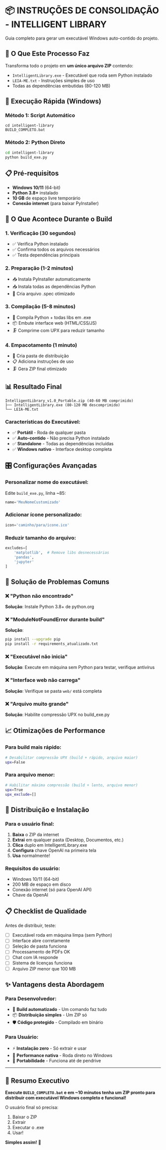 # 📦 INSTRUÇÕES DE CONSOLIDAÇÃO - INTELLIGENT LIBRARY

Guia completo para gerar um executável Windows auto-contido do projeto.

## 🎯 O Que Este Processo Faz

Transforma todo o projeto em **um único arquivo ZIP** contendo:
- `IntelligentLibrary.exe` - Executável que roda sem Python instalado
- `LEIA-ME.txt` - Instruções simples de uso
- Todas as dependências embutidas (80-120 MB)

## 🚀 Execução Rápida (Windows)

### Método 1: Script Automático
```batch
cd intelligent-library
BUILD_COMPLETO.bat
```

### Método 2: Python Direto
```bash
cd intelligent-library  
python build_exe.py
```

## 📋 Pré-requisitos

- **Windows 10/11** (64-bit)
- **Python 3.8+** instalado
- **10 GB** de espaço livre temporário
- **Conexão internet** (para baixar PyInstaller)

## 🔧 O Que Acontece Durante o Build

### 1. **Verificação** (30 segundos)
- ✅ Verifica Python instalado
- ✅ Confirma todos os arquivos necessários
- ✅ Testa dependências principais

### 2. **Preparação** (1-2 minutos)
- 📥 Instala PyInstaller automaticamente
- 📥 Instala todas as dependências Python
- 📝 Cria arquivo .spec otimizado

### 3. **Compilação** (5-8 minutos)
- 🔨 Compila Python + todas libs em .exe
- 📦 Embute interface web (HTML/CSS/JS)
- 🗜️ Comprime com UPX para reduzir tamanho

### 4. **Empacotamento** (1 minuto)
- 📁 Cria pasta de distribuição
- 📋 Adiciona instruções de uso
- 🗜️ Gera ZIP final otimizado

## 📊 Resultado Final

```
IntelligentLibrary_v1.0_Portable.zip (40-60 MB comprimido)
├── IntelligentLibrary.exe (80-120 MB descomprimido)  
└── LEIA-ME.txt
```

### Características do Executável:
- ✅ **Portátil** - Roda de qualquer pasta
- ✅ **Auto-contido** - Não precisa Python instalado
- ✅ **Standalone** - Todas as dependências incluídas
- ✅ **Windows nativo** - Interface desktop completa

## 🎛️ Configurações Avançadas

### Personalizar nome do executável:
Edite `build_exe.py`, linha ~85:
```python
name='MeuNomeCustomizado'
```

### Adicionar ícone personalizado:
```python
icon='caminho/para/icone.ico'
```

### Reduzir tamanho do arquivo:
```python
excludes=[
    'matplotlib',  # Remove libs desnecessárias
    'pandas',
    'jupyter'
]
```

## 🐛 Solução de Problemas Comuns

### ❌ "Python não encontrado"
**Solução**: Instale Python 3.8+ de python.org

### ❌ "ModuleNotFoundError durante build"
**Solução**: 
```bash
pip install --upgrade pip
pip install -r requirements_atualizado.txt
```

### ❌ "Executável não inicia"
**Solução**: Execute em máquina sem Python para testar, verifique antivírus

### ❌ "Interface web não carrega"
**Solução**: Verifique se pasta `web/` está completa

### ❌ "Arquivo muito grande"
**Solução**: Habilite compressão UPX no build_exe.py

## 📈 Otimizações de Performance

### Para build mais rápido:
```bash
# Desabilitar compressão UPX (build + rápido, arquivo maior)
upx=False
```

### Para arquivo menor:
```bash
# Habilitar máxima compressão (build + lento, arquivo menor)  
upx=True
upx_exclude=[]
```

## 🚀 Distribuição e Instalação

### Para o usuário final:
1. **Baixa** o ZIP da internet
2. **Extrai** em qualquer pasta (Desktop, Documentos, etc.)
3. **Clica** duplo em IntelligentLibrary.exe
4. **Configura** chave OpenAI na primeira tela
5. **Usa** normalmente!

### Requisitos do usuário:
- Windows 10/11 (64-bit)
- 200 MB de espaço em disco
- Conexão internet (só para OpenAI API)
- Chave da OpenAI

## 📋 Checklist de Qualidade

Antes de distribuir, teste:
- [ ] Executável roda em máquina limpa (sem Python)
- [ ] Interface abre corretamente
- [ ] Seleção de pasta funciona
- [ ] Processamento de PDFs OK
- [ ] Chat com IA responde
- [ ] Sistema de licenças funciona
- [ ] Arquivo ZIP menor que 100 MB

## ✨ Vantagens desta Abordagem

### Para Desenvolvedor:
- 🔧 **Build automatizado** - Um comando faz tudo
- 📦 **Distribuição simples** - Um ZIP só
- 🛡️ **Código protegido** - Compilado em binário

### Para Usuário:
- ⚡ **Instalação zero** - Só extrair e usar
- 🚀 **Performance nativa** - Roda direto no Windows
- 💾 **Portabilidade** - Funciona até de pendrive

---

## 🎉 Resumo Executivo

**Execute `BUILD_COMPLETO.bat` e em ~10 minutos tenha um ZIP pronto para distribuir com executável Windows completo e funcional!**

O usuário final só precisa:
1. Baixar o ZIP
2. Extrair 
3. Executar o .exe
4. Usar!

**Simples assim!** 🚀